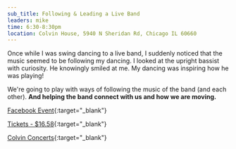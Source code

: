 ```yaml
---
sub_title: Following & Leading a Live Band
leaders: mike
time: 6:30-8:30pm
location: Colvin House, 5940 N Sheridan Rd, Chicago IL 60660
---
```


Once while I was swing dancing to a live band, I suddenly noticed that the music
seemed to be following my dancing.
I looked at the upright bassist with curiosity. He knowingly smiled at me.
My dancing was inspiring how he was playing!

We're going to play with ways of following the music of the band (and each
other).
**And helping the band connect with us and how we are moving.**

[Facebook Event](https://www.facebook.com/events/647893011362300 "Colvin Concerts: The Chicago Swing Project"){:target="_blank"}

[Tickets - $16.58](https://www.eventbrite.com/e/colvin-concerts-the-chicago-swing-project-tickets-1321540857279 "Colvin Concerts: The Chicago Swing Project"){:target="_blank"}

[Colvin Concerts](https://colvinhouseevents.com/colvin_concerts/ "Colvin Concerts"){:target="_blank"}
